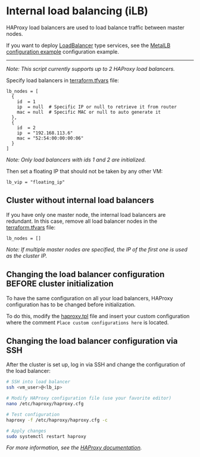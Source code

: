 # Internal load balancing (iLB)

HAProxy load balancers are used to load balance traffic between master nodes.

If you want to deploy [LoadBalancer](https://kubernetes.io/docs/concepts/services-networking/service/#loadbalancer) type services, see the [MetalLB configuration example](examples/metallb.md) configuration example.

---

*Note: This script currently supports up to 2 HAProxy load balancers.*

Specify load balancers in [terraform.tfvars](../terraform.tfvars) file:
```hcl
lb_nodes = [
  {
    id  = 1
    ip  = null  # Specific IP or null to retrieve it from router
    mac = null  # Specific MAC or null to auto generate it
  },
  {
    id  = 2
    ip  = "192.168.113.6"
    mac = "52:54:00:00:00:06"
  }
]
```
*Note: Only load balancers with ids 1 and 2 are initialized.*

Then set a floating IP that should not be taken by any other VM:
```hcl
lb_vip = "floating_ip"
```

## Cluster without internal load balancers

If you have only one master node, the internal load balancers are redundant.
In this case, remove all load balancer nodes in the [terraform.tfvars](../terraform.tfvars) file:
```hcl
lb_nodes = []
```

*Note: If multiple master nodes are specified, the IP of the first one is used as the cluster IP.*

## Changing the load balancer configuration BEFORE cluster initialization

To have the same configuration on all your load balancers,
HAProxy configuration has to be changed before initialization.

To do this, modify the [haproxy.tpl](../templates/haproxy/haproxy.tpl) file and insert your custom configuration where the
comment `Place custom configurations here` is located.


## Changing the load balancer configuration via SSH

After the cluster is set up, log in via SSH and change the configuration of the load balancer:
```bash
# SSH into load balancer
ssh <vm_user>@<lb_ip>

# Modify HAProxy configuration file (use your favorite editor)
nano /etc/haproxy/haproxy.cfg

# Test configuration
haproxy -f /etc/haproxy/haproxy.cfg -c

# Apply changes
sudo systemctl restart haproxy
```

*For more information, see the [HAProxy documentation](https://cbonte.github.io/haproxy-dconv/).*
